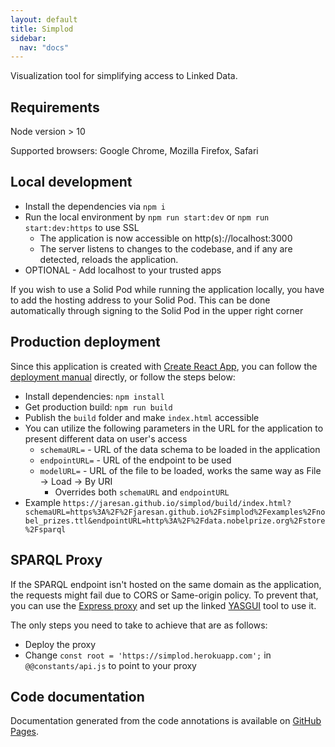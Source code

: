 ```yaml
---
layout: default
title: Simplod
sidebar:
  nav: "docs"
---
```

Visualization tool for simplifying access to Linked Data.

## Requirements
Node version > 10

Supported browsers: Google Chrome, Mozilla Firefox, Safari

## Local development

* Install the dependencies via `npm i`
* Run the local environment by `npm run start:dev` or `npm run start:dev:https` to use SSL
  * The application is now accessible on http(s)://localhost:3000
  * The server listens to changes to the codebase, and if any are detected, reloads the application.
* OPTIONAL - Add localhost to your trusted apps

If you wish to use a Solid Pod while running the application locally, you have to add the hosting address to your Solid Pod.
This can be done automatically through signing to the Solid Pod in the upper right corner

## Production deployment
Since this application is created with [Create React App](https://create-react-app.dev), you can follow the [deployment manual](https://create-react-app.dev/docs/deployment/) directly, or follow the steps below:

* Install dependencies: `npm install`
* Get production build: `npm run build`
* Publish the `build` folder and make `index.html` accessible
* You can utilize the following parameters in the URL for the application to present different data on user's access
  * `schemaURL=` - URL of the data schema to be loaded in the application
  * `endpointURL=` - URL of the endpoint to be used
  * `modelURL=` - URL of the file to be loaded, works the same way as File &rarr; Load &rarr; By URI
    * Overrides both `schemaURL` and `endpointURL`
* Example `https://jaresan.github.io/simplod/build/index.html?schemaURL=https%3A%2F%2Fjaresan.github.io%2Fsimplod%2Fexamples%2Fnobel_prizes.ttl&endpointURL=http%3A%2F%2Fdata.nobelprize.org%2Fstore%2Fsparql`

## SPARQL Proxy
If the SPARQL endpoint isn't hosted on the same domain as the application, the requests might fail due to CORS or Same-origin policy.
To prevent that, you can use the [Express proxy](https://github.com/jaresan/sparql-proxy/) and set up the linked [YASGUI](https://yasgui.triply.cc/) tool to use it.

The only steps you need to take to achieve that are as follows:

* Deploy the proxy
* Change `const root = 'https://simplod.herokuapp.com';` in `@@constants/api.js` to point to your proxy

## Code documentation
Documentation generated from the code annotations is available on [GitHub Pages](https://jaresan.github.io/simplod/documentation/).
